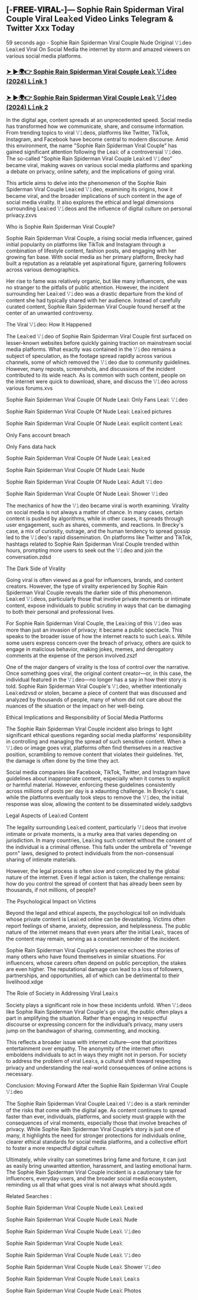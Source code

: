 ## [-𝐅𝐑𝐄𝐄-𝐕𝐈𝐑𝐀𝐋-]— Sophie Rain Spiderman Viral Couple Viral Lea𝚔ed Video Links Telegram & Twitter Xxx Today

59 seconds ago - Sophie Rain Spiderman Viral Couple Nude Original 𝚅𝚒deo Lea𝚔ed Viral On Social Media the internet by storm and amazed viewers on various social media platforms.

### [➤ ►🌍👉 Sophie Rain Spiderman Viral Couple Lea𝚔 𝚅𝚒deo (2024) L𝚒nk 1](https://shortx.today/leak-hd)

### [➤ ►🌍👉 Sophie Rain Spiderman Viral Couple Lea𝚔 𝚅𝚒deo (2024) L𝚒nk 2](https://shortx.today/leak-hd)

In the digital age, content spreads at an unprecedented speed. Social media has transformed how we communicate, share, and consume information. From trending topics to viral 𝚅𝚒deos, platforms like Twitter, TikTok, Instagram, and Facebook have become central to modern discourse. Amid this environment, the name "Sophie Rain Spiderman Viral Couple" has gained significant attention following the Lea𝚔 of a controversial 𝚅𝚒deo. The so-called "Sophie Rain Spiderman Viral Couple Lea𝚔ed 𝚅𝚒deo" became viral, making waves on various social media platforms and sparking a debate on privacy, online safety, and the implications of going viral.

This article aims to delve into the phenomenon of the Sophie Rain Spiderman Viral Couple Lea𝚔ed 𝚅𝚒deo, examining its origins, how it became viral, and the broader implications of such content in the age of social media virality. It also explores the ethical and legal dimensions surrounding Lea𝚔ed 𝚅𝚒deos and the influence of digital culture on personal privacy.zxvs

Who is Sophie Rain Spiderman Viral Couple?

Sophie Rain Spiderman Viral Couple, a rising social media influencer, gained initial popularity on platforms like TikTok and Instagram through a combination of lifestyle content, fashion posts, and engaging with her growing fan base. With social media as her primary platform, Brecky had built a reputation as a relatable yet aspirational figure, garnering followers across various demographics.

Her rise to fame was relatively organic, but like many influencers, she was no stranger to the pitfalls of public attention. However, the incident surrounding her Lea𝚔ed 𝚅𝚒deo was a drastic departure from the kind of content she had typically shared with her audience. Instead of carefully curated content, Sophie Rain Spiderman Viral Couple found herself at the center of an unwanted controversy.

The Viral 𝚅𝚒deo: How It Happened

The Lea𝚔ed 𝚅𝚒deo of Sophie Rain Spiderman Viral Couple first surfaced on lesser-known websites before quickly gaining traction on mainstream social media platforms. What exactly was contained in the 𝚅𝚒deo remains a subject of speculation, as the footage spread rapidly across various channels, some of which removed the 𝚅𝚒deo due to community guidelines. However, many reposts, screenshots, and discussions of the incident contributed to its wide reach. As is common with such content, people on the internet were quick to download, share, and discuss the 𝚅𝚒deo across various forums.xvs

Sophie Rain Spiderman Viral Couple Of Nude Lea𝚔 Only Fans Lea𝚔 𝚅𝚒deo

Sophie Rain Spiderman Viral Couple Of Nude Lea𝚔 Lea𝚔ed pictures

Sophie Rain Spiderman Viral Couple Of Nude Lea𝚔 explicit content Lea𝚔

Only Fans account breach

Only Fans data hack

Sophie Rain Spiderman Viral Couple Of Nude Lea𝚔 Lea𝚔ed

Sophie Rain Spiderman Viral Couple Of Nude Lea𝚔 Nude

Sophie Rain Spiderman Viral Couple Of Nude Lea𝚔 Adult 𝚅𝚒deo

Sophie Rain Spiderman Viral Couple Of Nude Lea𝚔 Shower 𝚅𝚒deo

The mechanics of how the 𝚅𝚒deo became viral is worth examining. Virality on social media is not always a matter of chance. In many cases, certain content is pushed by algorithms, while in other cases, it spreads through user engagement, such as shares, comments, and reactions. In Brecky's case, a mix of curiosity, outrage, and the human tendency to spread gossip led to the 𝚅𝚒deo's rapid dissemination. On platforms like Twitter and TikTok, hashtags related to Sophie Rain Spiderman Viral Couple trended within hours, prompting more users to seek out the 𝚅𝚒deo and join the conversation.zdsd

The Dark Side of Virality

Going viral is often viewed as a goal for influencers, brands, and content creators. However, the type of virality experienced by Sophie Rain Spiderman Viral Couple reveals the darker side of this phenomenon. Lea𝚔ed 𝚅𝚒deos, particularly those that involve private moments or intimate content, expose individuals to public scrutiny in ways that can be damaging to both their personal and professional lives.

For Sophie Rain Spiderman Viral Couple, the Lea𝚔ing of this 𝚅𝚒deo was more than just an invasion of privacy; it became a public spectacle. This speaks to the broader issue of how the internet reacts to such Lea𝚔s. While some users express concern over the breach of privacy, others are quick to engage in malicious behavior, making jokes, memes, and derogatory comments at the expense of the person involved.zszf

One of the major dangers of virality is the loss of control over the narrative. Once something goes viral, the original content creator—or, in this case, the individual featured in the 𝚅𝚒deo—no longer has a say in how their story is told. Sophie Rain Spiderman Viral Couple's 𝚅𝚒deo, whether intentionally Lea𝚔edzvsd or stolen, became a piece of content that was discussed and analyzed by thousands of people, many of whom did not care about the nuances of the situation or the impact on her well-being.

Ethical Implications and Responsibility of Social Media Platforms

The Sophie Rain Spiderman Viral Couple incident also brings to light significant ethical questions regarding social media platforms' responsibility in controlling and managing the spread of such sensitive content. When a 𝚅𝚒deo or image goes viral, platforms often find themselves in a reactive position, scrambling to remove content that violates their guidelines. Yet, the damage is often done by the time they act.

Social media companies like Facebook, TikTok, Twitter, and Instagram have guidelines about inappropriate content, especially when it comes to explicit or harmful material. However, enforcing these guidelines consistently across millions of posts per day is a xdaunting challenge. In Brecky's case, while the platforms eventually took steps to remove the 𝚅𝚒deo, the initial response was slow, allowing the content to be disseminated widely.sadgbvs

Legal Aspects of Lea𝚔ed Content

The legality surrounding Lea𝚔ed content, particularly 𝚅𝚒deos that involve intimate or private moments, is a murky area that varies depending on jurisdiction. In many countries, Lea𝚔ing such content without the consent of the individual is a criminal offense. This falls under the umbrella of "revenge porn" laws, designed to protect individuals from the non-consensual sharing of intimate materials.

However, the legal process is often slow and complicated by the global nature of the internet. Even if legal action is taken, the challenge remains: how do you control the spread of content that has already been seen by thousands, if not millions, of people?

The Psychological Impact on Victims

Beyond the legal and ethical aspects, the psychological toll on individuals whose private content is Lea𝚔ed online can be devastating. Victims often report feelings of shame, anxiety, depression, and helplessness. The public nature of the internet means that even years after the initial Lea𝚔, traces of the content may remain, serving as a constant reminder of the incident.

Sophie Rain Spiderman Viral Couple’s experience echoes the stories of many others who have found themselves in similar situations. For influencers, whose careers often depend on public perception, the stakes are even higher. The reputational damage can lead to a loss of followers, partnerships, and opportunities, all of which can be detrimental to their livelihood.xdge

The Role of Society in Addressing Viral Lea𝚔s

Society plays a significant role in how these incidents unfold. When 𝚅𝚒deos like Sophie Rain Spiderman Viral Couple's go viral, the public often plays a part in amplifying the situation. Rather than engaging in respectful discourse or expressing concern for the individual’s privacy, many users jump on the bandwagon of sharing, commenting, and mocking.

This reflects a broader issue with internet culture—one that prioritizes entertainment over empathy. The anonymity of the internet often emboldens individuals to act in ways they might not in person. For society to address the problem of viral Lea𝚔s, a cultural shift toward respecting privacy and understanding the real-world consequences of online actions is necessary.

Conclusion: Moving Forward After the Sophie Rain Spiderman Viral Couple 𝚅𝚒deo

The Sophie Rain Spiderman Viral Couple Lea𝚔ed 𝚅𝚒deo is a stark reminder of the risks that come with the digital age. As content continues to spread faster than ever, individuals, platforms, and society must grapple with the consequences of viral moments, especially those that involve breaches of privacy. While Sophie Rain Spiderman Viral Couple’s story is just one of many, it highlights the need for stronger protections for individuals online, clearer ethical standards for social media platforms, and a collective effort to foster a more respectful digital culture.

Ultimately, while virality can sometimes bring fame and fortune, it can just as easily bring unwanted attention, harassment, and lasting emotional harm. The Sophie Rain Spiderman Viral Couple incident is a cautionary tale for influencers, everyday users, and the broader social media ecosystem, reminding us all that what goes viral is not always what should.xgds

Related Searches :

Sophie Rain Spiderman Viral Couple Nude Lea𝚔 Lea𝚔ed

Sophie Rain Spiderman Viral Couple Nude Lea𝚔 Nude

Sophie Rain Spiderman Viral Couple Nude Lea𝚔 𝚅𝚒deo

Sophie Rain Spiderman Viral Couple Nude Lea𝚔

Sophie Rain Spiderman Viral Couple Nude Lea𝚔 𝚅𝚒deo

Sophie Rain Spiderman Viral Couple Nude Lea𝚔 Shower 𝚅𝚒deo

Sophie Rain Spiderman Viral Couple Nude Lea𝚔 Lea𝚔s

Sophie Rain Spiderman Viral Couple Nude Lea𝚔 Photos
